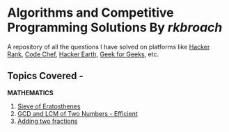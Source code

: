 # Algorithms and Competitive Programming Solutions By *rkbroach*
A repository of all the questions I have solved on platforms like [Hacker Rank](https://www.hackerrank.com/rkbroach?hr_r=1), [Code Chef](https://www.codechef.com/users/rkbroach), [Hacker Earth](https://www.hackerearth.com/@rkbroach), [Geek for Geeks](https://auth.geeksforgeeks.org/user/RohanBroach/profile), etc. 

## Topics Covered - 
**MATHEMATICS**
1. [Sieve of Eratosthenes](https://github.com/rkbroach/Algorithms-and-Competitive-Programming-Solutions-By-rkbroach/blob/master/mathematics/sieve-of-eratosthenes.cpp)
2. [GCD and LCM of Two Numbers - Efficient](https://github.com/rkbroach/Algorithms-and-Competitive-Programming-Solutions-By-rkbroach/blob/master/mathematics/gcd-and-lcm-of-two-numbers.cpp)
3. [Adding two fractions](https://github.com/rkbroach/Algorithms-and-Competitive-Programming-Solutions-By-rkbroach/blob/master/mathematics/add-two-fractions.cpp)


